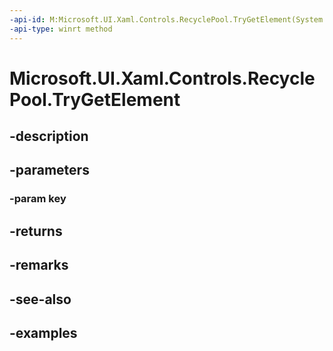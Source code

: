 ```yaml
---
-api-id: M:Microsoft.UI.Xaml.Controls.RecyclePool.TryGetElement(System.String)
-api-type: winrt method
---
```


<!-- Method syntax.
public UIElement RecyclePool.TryGetElement(String key)
-->

# Microsoft.UI.Xaml.Controls.RecyclePool.TryGetElement

## -description

## -parameters
### -param key

## -returns

## -remarks

## -see-also

## -examples


